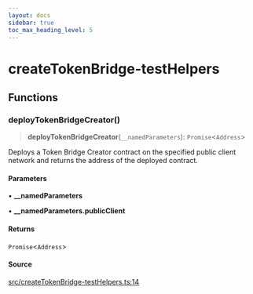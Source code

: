 ```yaml
---
layout: docs
sidebar: true
toc_max_heading_level: 5
---
```


# createTokenBridge-testHelpers

## Functions

### deployTokenBridgeCreator()

> **deployTokenBridgeCreator**(`__namedParameters`): `Promise`\<`Address`\>

Deploys a Token Bridge Creator contract on the specified public client
network and returns the address of the deployed contract.

#### Parameters

• **\_\_namedParameters**

• **\_\_namedParameters.publicClient**

#### Returns

`Promise`\<`Address`\>

#### Source

[src/createTokenBridge-testHelpers.ts:14](https://github.com/anegg0/arbitrum-orbit-sdk/blob/1aa2030374f41bb1bf01834ef0c05d2e6663f5e5/src/createTokenBridge-testHelpers.ts#L14)
